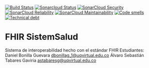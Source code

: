 [![Build Status](https://travis-ci.com/dbonillag/fhir_sistemsalud.svg?branch=main)](https://travis-ci.com/github/dbonillag/fhir_sistemsalud)
[![Sonarcloud Status](https://sonarcloud.io/api/project_badges/measure?project=dbonillag_fhir_sistemsalud&metric=alert_status)](https://sonarcloud.io/dashboard?id=dbonillag_fhir_sistemsalud)
[![SonarCloud Security](https://sonarcloud.io/api/project_badges/measure?project=dbonillag_fhir_sistemsalud&metric=security_rating)](https://sonarcloud.io/component_measures/metric/new_security_rating/list?id=dbonillag_fhir_sistemsalud)
[![SonarCloud Reliability](https://sonarcloud.io/api/project_badges/measure?project=dbonillag_fhir_sistemsalud&metric=reliability_rating)](https://sonarcloud.io/component_measures/metric/reliability_rating/list?id=dbonillag_fhir_sistemsalud)
[![SonarCloud Maintainability](https://sonarcloud.io/api/project_badges/measure?project=dbonillag_fhir_sistemsalud&metric=sqale_rating)](https://sonarcloud.io/component_measures/metric/new_maintainability_rating/list?id=dbonillag_fhir_sistemsalud)
[![Code smells](https://sonarcloud.io/api/project_badges/measure?project=dbonillag_fhir_sistemsalud&metric=code_smells)](https://sonarcloud.io/component_measures/metric/sqale_rating/list?id=dbonillag_fhir_sistemsalud)
[![Technical debt](https://sonarcloud.io/api/project_badges/measure?project=dbonillag_fhir_sistemsalud&metric=sqale_index)](https://sonarcloud.io/component_measures/metric/sqale_rating/list?id=dbonillag_fhir_sistemsalud)

# FHIR SistemSalud

Sistema de interoperabilidad hecho con el estándar FHIR
Estudiantes:
Daniel Bonilla Guevara dbonillag_1@uqvirtual.edu.co
Álvaro Sebastián Tabares Gaviria astabaresg@uqvirtual.edu.co
